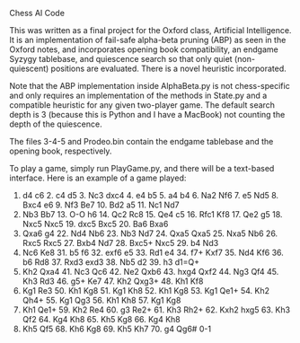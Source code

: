 Chess AI Code

This was written as a final project for the Oxford class, Artificial Intelligence.
It is an implementation of fail-safe alpha-beta pruning (ABP) as seen in the Oxford notes,
and incorporates opening book compatibility, an endgame Syzygy tablebase, and quiescence search
so that only quiet (non-quiescent) positions are evaluated. There is a novel heuristic incorporated.

Note that the ABP implementation inside AlphaBeta.py is not chess-specific and only requires an implementation
of the methods in State.py and a compatible heuristic for any given two-player game. The default search depth is 3 (because this is Python and I have a MacBook) not counting the depth of the quiescence. 

The files 3-4-5 and Prodeo.bin contain the endgame tablebase and the opening book, respectively. 

To play a game, simply run PlayGame.py, and there will be a text-based interface. Here is an example of a game played:

1. d4 c6 2. c4 d5 3. Nc3 dxc4 4. e4 b5 5. a4 b4 6. Na2 Nf6 7. e5 Nd5 8. Bxc4 e6 9. Nf3 Be7 10. Bd2 a5 11. Nc1 Nd7
12. Nb3 Bb7 13. O-O h6 14. Qc2 Rc8 15. Qe4 c5 16. Rfc1 Kf8 17. Qe2 g5 18. Nxc5 Nxc5 19. dxc5 Bxc5 20. Ba6 Bxa6 
21. Qxa6 g4 22. Nd4 Nb6 23. Nb3 Nd7 24. Qxa5 Qxa5 25. Nxa5 Nb6 26. Rxc5 Rxc5 27. Bxb4 Nd7 28. Bxc5+ Nxc5 29. b4 Nd3 
30. Nc6 Ke8 31. b5 f6 32. exf6 e5 33. Rd1 e4 34. f7+ Kxf7 35. Nd4 Kf6 36. b6 Rd8 37. Rxd3 exd3 38. Nb5 d2 39. h3 d1=Q+ 
40. Kh2 Qxa4 41. Nc3 Qc6 42. Ne2 Qxb6 43. hxg4 Qxf2 44. Ng3 Qf4 45. Kh3 Rd3 46. g5+ Ke7 47. Kh2 Qxg3+ 48. Kh1 Kf8 
49. Kg1 Re3 50. Kh1 Kg8 51. Kg1 Kh8 52. Kh1 Kg8 53. Kg1 Qe1+ 54. Kh2 Qh4+ 55. Kg1 Qg3 56. Kh1 Kh8 57. Kg1 Kg8 
58. Kh1 Qe1+ 59. Kh2 Re4 60. g3 Re2+ 61. Kh3 Rh2+ 62. Kxh2 hxg5 63. Kh3 Qf2 64. Kg4 Kh8 65. Kh5 Kg8 66. Kg4 Kh8 
67. Kh5 Qf5 68. Kh6 Kg8 69. Kh5 Kh7 70. g4 Qg6# 0-1
